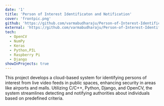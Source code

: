 ```yaml
---
date: '1'
title: 'Person of Interest Identificaton and Notification'
cover: 'frontpic.png'
github: 'https://github.com/varmabudharaju/Person-of-Interest-Identification'
external: 'https://github.com/varmabudharaju/Person-of-Interest-Identification'
tech:
  - OpenCV
  - NumPy
  - Keras
  - Python,PIL
  - Raspberry Pi
  - Django
showInProjects: true
---
```


This project develops a cloud-based system for identifying persons of interest from live video feeds in public spaces, enhancing security in areas like airports and malls. Utilizing C/C++, Python, Django, and OpenCV, the system streamlines detecting and notifying authorities about individuals based on predefined criteria.


